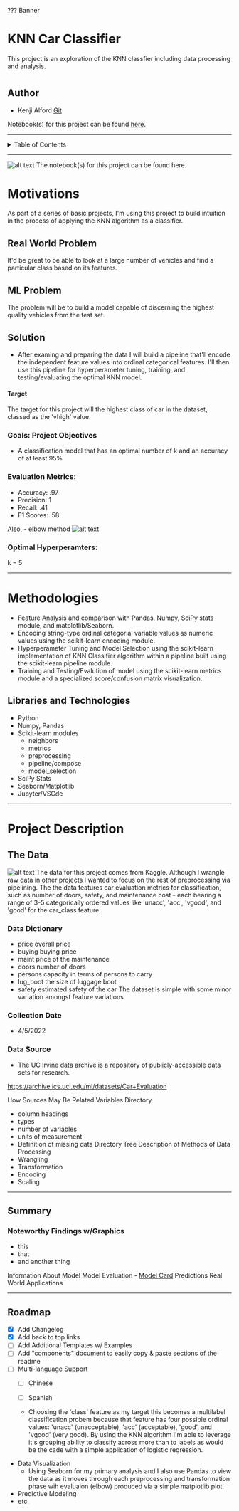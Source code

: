 ??? Banner


# KNN Car Classifier

This project is an exploration of the KNN classfier including data processing and analysis.

#
## Author

- Kenji Alford [Git](https://www.github.com/333kenji)

Notebook(s) for this project can be found [here](https://github.com/333Kenji/CarClassifier_KNN/tree/main/Notebooks).

---

<!-- TABLE OF CONTENTS -->
<details>
    
  <summary>Table of Contents</summary>
  <ol>
    <li>
      <a href="#about-the-project">About The Project</a>
      <ul>
        <li><a href="#built-with">Built With</a></li>
      </ul>
    </li>
    <li>
      <a href="#getting-started">Getting Started</a>
      <ul>
        <li><a href="#prerequisites">Prerequisites</a></li>
        <li><a href="#installation">Installation</a></li>
      </ul>
    </li>
    <li><a href="#usage">Usage</a></li>
    <li><a href="#roadmap">Roadmap</a></li>
    <li><a href="#contributing">Contributing</a></li>
    <li><a href="#license">License</a></li>
    <li><a href="#contact">Contact</a></li>
    <li><a href="#acknowledgments">Acknowledgments</a></li>
  </ol>
</details>


---

![alt text](https://github.com/333Kenji/CarClassifier_KNNCarClassifier_KNN/blob/main/Images/banner.jpg "Final")
The notebook(s) for this project can be found here.


# Motivations

As part of a series of basic projects, I'm using this project to build intuition in the process of applying the KNN algorithm as a classifier.

## Real World Problem
It'd be great to be able to look at a large number of vehicles and find a particular class based on its features.

## ML Problem
The problem will be to build a model capable of discerning the highest quality vehicles from the test set.

## Solution
- After examing and preparing the data I will build a pipeline that'll encode the independent feature values into ordinal categorical features. I'll then use this pipeline for hyperperameter tuning, training, and testing/evaluating the optimal KNN model.

#### Target
The target for this project will the highest class of car in the dataset, classed as the 'vhigh' value.

### Goals: Project Objectives
- A classification model that has an optimal number of k and an accuracy of at least 95%

### Evaluation Metrics:
* Accuracy: .97
* Precision: 1
* Recall: .41
* F1 Scores: .58

Also,
    - elbow method
![alt text](https://github.com/333Kenji/CarClassifier_KNN/tree/main/Images/elbow.jpeg "Elbow Method")

### Optimal Hyperperamters:
k = 5


---
# Methodologies
- Feature Analysis and comparison with Pandas, Numpy, SciPy stats module, and matplotlib/Seaborn.
- Encoding string-type ordinal categorial variable values as numeric values using the scikit-learn encoding module.
- Hyperperameter Tuning and Model Selection using the scikit-learn implementation of KNN Classifier algorithm within a pipeline built using the scikit-learn pipeline module.
- Training and Testing/Evalution of model using the scikit-learn metrics module and a specialized score/confusion matrix visualization.

## Libraries and Technologies
- Python
- Numpy, Pandas
- Scikit-learn modules
  * neighbors
  * metrics
  * preprocessing
  * pipeline/compose
  * model_selection
- SciPy Stats
- Seaborn/Matplotlib
- Jupyter/VSCde

---
# Project Description
 ## The Data
 
![alt text](https://github.com/333Kenji/CarClassifier_KNN/blob/main/Images/rawdata.jpg "Final")
The data for this project comes from Kaggle. Although I wrangle raw data in other projects I wanted to focus on the rest of preprocessing via pipelining. The the data features car evaluation metrics for classification, such as number of doors, safety, and maintenance cost - each bearing a range of 3-5 categorically ordered values like 'unacc', 'acc', 'vgood', and 'good' for the car_class feature.

### Data Dictionary
* price    overall price
* buying   buying price
* maint    price of the maintenance
* doors    number of doors
* persons  capacity in terms of persons to carry
* lug_boot the size of luggage boot
* safety   estimated safety of the car The dataset is simple with some minor variation amongst feature variations



### Collection Date
- 4/5/2022

### Data Source
* The UC Irvine data archive is a repository of publicly-accessible data sets for research.

https://archive.ics.uci.edu/ml/datasets/Car+Evaluation


How Sources May Be Related
Variables Directory
- column headings
- types
- number of variables
- units of measurement
- Definition of missing data
Directory Tree
Description of Methods of Data Processing
- Wrangling
- Transformation
- Encoding
- Scaling

---
## Summary
### Noteworthy Findings w/Graphics
- this
- that
- and another thing


Information About Model
Model Evaluation
    - [Model Card](https://arxiv.org/pdf/1810.03993.pdf)
Predictions
Real World Applications

---
<!-- ROADMAP -->
## Roadmap

- [x] Add Changelog
- [x] Add back to top links
- [ ] Add Additional Templates w/ Examples
- [ ] Add "components" document to easily copy & paste sections of the readme
- [ ] Multi-language Support
    - [ ] Chinese
    - [ ] Spanish



    - Choosing the 'class' feature as my target this becomes a multilabel classification probem because that feature has four possible ordinal values: 'unacc' (unacceptable), 'acc' (acceptable), 'good', and 'vgood' (very good).
    By using the KNN algorithm I'm able to leverage it's grouping ability to classify across more than to labels as would be the cade with a simple application of logistic regression.
- Data Visualization
    - Using Seaborn for my primary analysis and I also use Pandas to view the data as it moves through each preprocessing and transformation phase wih evaluaion (elbow) produced via a simple matplotlib plot.
- Predictive Modeling
- etc.